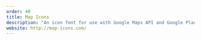 ```yaml
---
order: 40
title: Map Icons
description: "An icon font for use with Google Maps API and Google Places API using SVG markers and icon labels."
website: http://map-icons.com/
---
```


